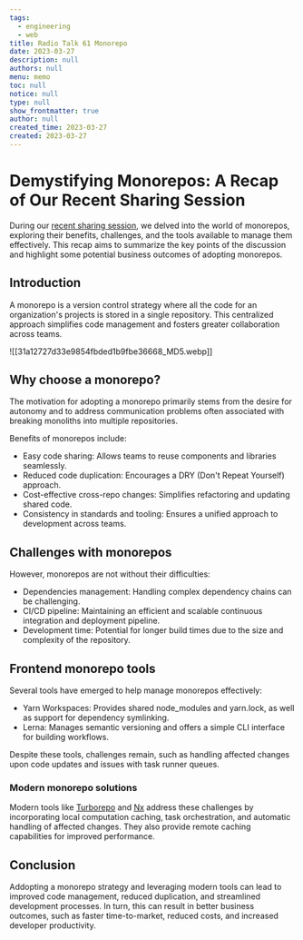 ```yaml
---
tags: 
  - engineering
  - web
title: Radio Talk 61 Monorepo
date: 2023-03-27
description: null
authors: null
menu: memo
toc: null
notice: null
type: null
show_frontmatter: true
author: null
created_time: 2023-03-27
created: 2023-03-27
---
```


# Demystifying Monorepos: A Recap of Our Recent Sharing Session

During our [recent sharing session](https://www.youtube.com/watch?v=wgKssBAfih8&t=1s&ab_channel=DwarvesFoundation), we delved into the world of monorepos, exploring their benefits, challenges, and the tools available to manage them effectively. This recap aims to summarize the key points of the discussion and highlight some potential business outcomes of adopting monorepos.

## Introduction

A monorepo is a version control strategy where all the code for an organization's projects is stored in a single repository. This centralized approach simplifies code management and fosters greater collaboration across teams.

![[31a12727d33e9854fbded1b9fbe36668_MD5.webp]]

## Why choose a monorepo?

The motivation for adopting a monorepo primarily stems from the desire for autonomy and to address communication problems often associated with breaking monoliths into multiple repositories.

Benefits of monorepos include:

* Easy code sharing: Allows teams to reuse components and libraries seamlessly.
* Reduced code duplication: Encourages a DRY (Don't Repeat Yourself) approach.
* Cost-effective cross-repo changes: Simplifies refactoring and updating shared code.
* Consistency in standards and tooling: Ensures a unified approach to development across teams.

## Challenges with monorepos

However, monorepos are not without their difficulties:

* Dependencies management: Handling complex dependency chains can be challenging.
* CI/CD pipeline: Maintaining an efficient and scalable continuous integration and deployment pipeline.
* Development time: Potential for longer build times due to the size and complexity of the repository.

## Frontend monorepo tools

Several tools have emerged to help manage monorepos effectively:

* Yarn Workspaces: Provides shared node_modules and yarn.lock, as well as support for dependency symlinking.
* Lerna: Manages semantic versioning and offers a simple CLI interface for building workflows.

Despite these tools, challenges remain, such as handling affected changes upon code updates and issues with task runner queues.

### **Modern monorepo solutions**

Modern tools like [Turborepo](https://radar.d.foundation/Turborepo-0dd18b38468c4859a8beaae7bf6c511c) and [Nx](https://radar.d.foundation/nx-7abf6ad4f3044541afa649fd21238a80) address these challenges by incorporating local computation caching, task orchestration, and automatic handling of affected changes. They also provide remote caching capabilities for improved performance.

## Conclusion

Addopting a monorepo strategy and leveraging modern tools can lead to improved code management, reduced duplication, and streamlined development processes. In turn, this can result in better business outcomes, such as faster time-to-market, reduced costs, and increased developer productivity.
